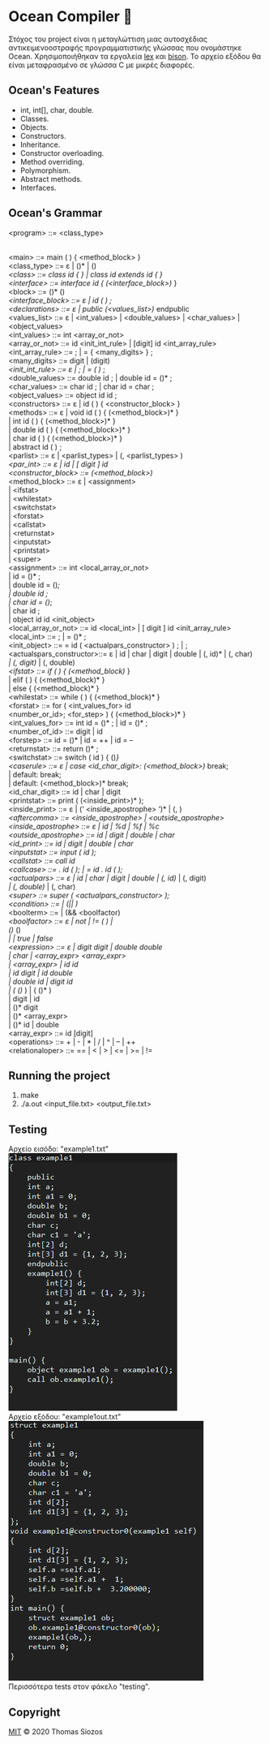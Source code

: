 # Ocean Compiler :ocean:

Στόχος του project είναι η μεταγλώττιση μιας αυτοσχέδιας αντικειμενοοστραφής
προγραμματιστικής γλώσσας που ονομάστηκε Ocean. Χρησιμοποιήθηκαν τα εργαλεία
[lex](https://silcnitc.github.io/lex.html) και [bison](https://www.gnu.org/software/bison/).
Το αρχείο εξόδου θα είναι μεταφρασμένο σε γλώσσα C με μικρές διαφορές.


## Ocean's Features

* int, int[], char, double.
* Classes.
* Objects.
* Constructors.
* Inheritance.
* Constructor overloading.
* Method overriding.
* Polymorphism.
* Abstract methods.
* Interfaces.

## Ocean's Grammar

\<program>	::= <class_type> <main><br/>
\<main>			::= main ( ) { <method_block> }<br/>
\<class_type>		::= ε | (<class>)* | (<interface>)*<br/>
\<class>			::= class id { <block> } | class id extends id { <block> }<br/>
\<interface>			::= interface id { (<interface_block>)* }<br/>
\<block>			::= <declarations> (<constructors>)* (<methods>)*<br/>
\<interface_block>		::= ε | id ( ) ;<br/>
\<declarations>		::= ε | public (<values_list>)* endpublic<br/>
\<values_list>		::= ε | <int_values> | <double_values> | <char_values> | <object_values><br/>
\<int_values>		::= int <array_or_not><br/>
\<array_or_not>		::= id <init_int_rule> | [digit] id <int_array_rule><br/>
\<int_array_rule>		::= ; | = { <many_digits> } ;<br/>
\<many_digits>		::= digit | (digit)*<br/>
\<init_int_rule>		::= ε | ; | = ( <expression> )* ;<br/>
\<double_values>		::= double id ; | double id = (<expression>)* ;<br/>
\<char_values>		::= char id ; | char id = char ;<br/>
\<object_values>		::= object id id ;<br/>
\<constructors>		::= ε | id (  <parlist> ) { <constructor_block> }<br/>
\<methods>			::= ε | void id ( <parlist> ) { (<method_block>)* }<br/>
                |  int id ( <parlist> ) { (<method_block>)* }<br/>
                | double id ( <parlist> ) { (<method_block>)* }<br/>
                | char id ( <parlist> ) { (<method_block>)* }<br/>
                | abstract id ( ) ;<br/>
\<parlist>			::= ε | <parlist_types> | (, <parlist_types> )*<br/>
\<par_int>			::= ε | id | [ digit ] id<br/>
\<constructor_block>	::= (<method_block>)*<br/>
\<method_block>		::= ε |  \<assignment> <br/>
          | \<ifstat><br/>
					| \<whilestat><br/>
					| \<switchstat><br/>
					| \<forstat><br/>
					| \<callstat><br/>
					| \<returnstat><br/>
					| \<inputstat><br/>
					| \<printstat><br/>
					| \<super><br/>
\<assignment>		::= int <local_array_or_not><br/>
					| id = (<expression>)* ;<br/>
					| double id = (<expression>)*;<br/>
					| double id ;<br/>
          | char id = (<expression>)*;<br/>
					| char id ;<br/>
					| object id id <init_object><br/>
\<local_array_or_not>	::= id <local_int> | [ digit ] id <init_array_rule><br/>
\<local_int>			::= ; | = (<expression>)* ;<br/>
\<init_object>		::= = id ( <actualpars_constructor> ) ; | ;<br/>
\<actualspars_constructor>::= ε | id | char | digit | double | (, id)* | (, char)*<br/>
          | (,  digit)* | (, double)*<br/>
\<ifstat>			::= if ( <condition> ) { (<method_block)* }<br/>
					| elif ( <condition> ) { (<method_block)* }<br/>
					| else { (<method_block)* }<br/>
\<whilestat>			::= while ( <condition> )  { (<method_block)* }<br/>
\<forstat>			::= for ( <int_values_for> id <relationaloper> <br/>
          <number_or_id>; <for_step> ) { (<method_block>)* }<br/>
\<int_values_for>		::= int id = (<expression>)* ; | id = (<expression>)* ;<br/>
\<number_of_id>		::= digit | id<br/>
\<forstep>			::= id = (<expression>)* | id = ++ | id = –<br/>
\<returnstat>			::= return (<expression>)* ;<br/>
\<switchstat>			::= switch ( id ) { (<caserule>)*}<br/>
\<caserule>			::= ε | case <id_char_digit>: (<method_block>)* break;<br/>
					| default: break;<br/>
					| default: (<method_block>)* break;<br/>
\<id_char_digit>		::= id | char | digit<br/>
\<printstat>			::= print ( (<inside_print>)* );<br/>
\<inside_print>		::= ε | (‘ <inside_apostrophe> ‘)* | (, <aftercomma>)*<br/>
\<aftercomma>		::= <inside_apostrophe> | <outside_apostrophe><br/>
\<inside_apostrophe>	::= ε | id | %d | %f | %c<br/>
\<outside_apostrophe>	::= id | digit | double | char<br/>
\<id_print>			::= id | digit | double | char<br/>
\<inputstat>			::= input ( id );<br/>
\<callstat>			::= call id <callcase><br/>
\<callcase>			::= . id ( <actualpars> ); | = id . id ( <actualpars> );<br/>
\<actualpars>		::= ε | id | char | digit | double | (, id)* | (, digit)*<br/>
          | (, double)* | (, char)*<br/>
\<super>			::= super ( <actualpars_constructor> );<br/>
\<condition>			::= <boolterm> | (|| <boolterm>)*<br/>
\<boolterm>			::= <boolfactor> | (&& <boolfactor)*<br/>
\<boolfactor>		::= ε | not <condition> | != ( <condition> ) |<br/>
					(<expression>)* <relationarloper> (<expression>)*<br/>
					| <condition> | true | false<br/>
\<expression>		::= ε | digit <operations> digit | double <operations> double<br/>
					| char | <array_expr> <operations> <array_expr><br/>
					| <array_expr> <operations> | id <operations> id<br/>
					| id <operations> digit | id <operations> double<br/>
          | double <operations> id | digit <operations> id<br/>
					| ( (<expression>)* ) | <operations> (  (<expression>)* )<br/>
					| digit <operations> | id <operations><br/>
          | (<expression>)* <operations> digit<br/>
          | (<expression>)* <operations> <array_expr><br/>
          | (<expression>)* <operations> id | double<br/>
\<array_expr>		::= id [digit]<br/>
\<operations>		::= + | - | * | / | ^ | – | ++<br/>
\<relationaloper>		::= == | < | > | <= | >= | !=<br/>


## Running the project

1. make
1. ./a.out <input_file.txt> <output_file.txt>

## Testing

Αρχείο εισόδο: "example1.txt"<br/>
![Alt Text](/testing/example1.png)<br/>
Αρχείο εξόδου: "example1out.txt"<br/>
![Alt Text](/testing/example1out.png)<br/>
Περισσότερα tests στον φάκελο "testing".

## Copyright
[MIT](https://github.com/SiozosThomas/Ocean-Compiler/blob/master/LICENSE) © 2020 Thomas Siozos
